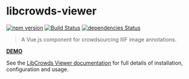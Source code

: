 # libcrowds-viewer

[![npm version](https://badge.fury.io/js/libcrowds-viewer.svg)](https://badge.fury.io/js/libcrowds-viewer)
[![Build Status](https://travis-ci.org/LibCrowds/libcrowds-viewer.svg?branch=master)](https://travis-ci.org/LibCrowds/libcrowds-viewer)
[![dependencies Status](https://david-dm.org/LibCrowds/libcrowds-viewer/status.svg)](https://david-dm.org/LibCrowds/libcrowds-viewer)

> A Vue.js component for crowdsourcing IIIF image annotations.

[**DEMO**](https://libcrowds.github.io/libcrowds-viewer/)

See the [LibCrowds Viewer documentation](https://libcrowds.gitbooks.io/libcrowds-viewer-documentation/content/) for full details of installation, configuration and usage.
